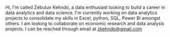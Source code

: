 Hi, I'm called Zebulun Kehndo, a data enthusiast looking to build a career in data analytics and data science. I'm currently working on data analytics projects to consolidate my skills in Excel, python, SQL, Power Bi amongst others. I am looking to collaborate on economic research and data analysis projects. I can be reached through email at zkehndo@gmail.com

<!---
Kehndo/Kehndo is a ✨ special ✨ repository because its `README.md` (this file) appears on your GitHub profile.
You can click the Preview link to take a look at your changes.
--->
